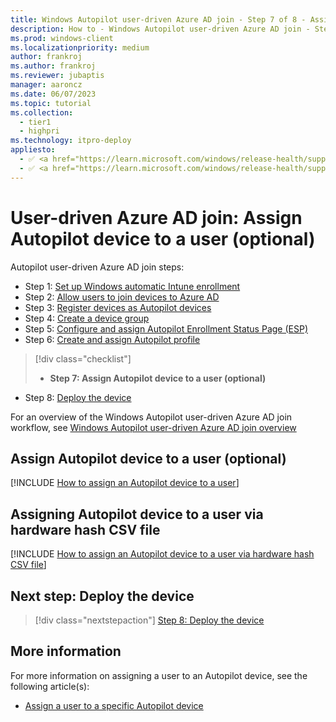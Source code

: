 ```yaml
---
title: Windows Autopilot user-driven Azure AD join - Step 7 of 8 - Assign Autopilot device to a user
description: How to - Windows Autopilot user-driven Azure AD join - Step 7 of 8 - Assign Autopilot device to a user.
ms.prod: windows-client
ms.localizationpriority: medium
author: frankroj
ms.author: frankroj
ms.reviewer: jubaptis
manager: aaroncz
ms.date: 06/07/2023
ms.topic: tutorial
ms.collection: 
  - tier1
  - highpri
ms.technology: itpro-deploy
appliesto:
  - ✅ <a href="https://learn.microsoft.com/windows/release-health/supported-versions-windows-client" target="_blank">Windows 11</a>
  - ✅ <a href="https://learn.microsoft.com/windows/release-health/supported-versions-windows-client" target="_blank">Windows 10</a>
---
```


# User-driven Azure AD join: Assign Autopilot device to a user (optional)

Autopilot user-driven Azure AD join steps:
- Step 1: [Set up Windows automatic Intune enrollment](azure-ad-join-automatic-enrollment.md)
- Step 2: [Allow users to join devices to Azure AD](azure-ad-join-allow-users-to-join.md)
- Step 3: [Register devices as Autopilot devices](azure-ad-join-register-device.md)
- Step 4: [Create a device group](azure-ad-join-device-group.md)
- Step 5: [Configure and assign Autopilot Enrollment Status Page (ESP)](azure-ad-join-esp.md)
- Step 6: [Create and assign Autopilot profile](azure-ad-join-autopilot-profile.md)
> [!div class="checklist"]
> - **Step 7: Assign Autopilot device to a user (optional)**
- Step 8: [Deploy the device](azure-ad-join-deploy-device.md)

For an overview of the Windows Autopilot user-driven Azure AD join workflow, see [Windows Autopilot user-driven Azure AD join overview](azure-ad-join-workflow.md#workflow)

## Assign Autopilot device to a user (optional)

[!INCLUDE [How to assign an Autopilot device to a user](../includes/assign-autopilot-device-to-user.md)]

## Assigning Autopilot device to a user via hardware hash CSV file

[!INCLUDE [How to assign an Autopilot device to a user via hardware hash CSV file](../includes/assign-autopilot-device-to-user-via-csv.md)]

## Next step: Deploy the device

> [!div class="nextstepaction"]
> [Step 8: Deploy the device](azure-ad-join-deploy-device.md)

## More information

For more information on assigning a user to an Autopilot device, see the following article(s):

- [Assign a user to a specific Autopilot device](/mem/autopilot/enrollment-autopilot#assign-a-user-to-a-specific-autopilot-device)
